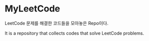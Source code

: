 # MyLeetCode

LeetCode 문제를 해결한 코드들을 모아놓은 Repo이다.

It is a repository that collects codes that solve LeetCode problems.

